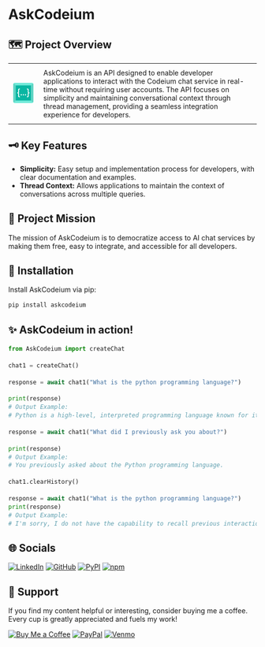 # AskCodeium

## 🗺️ Project Overview

<table>
  <tr>
    <td style="padding: 10px;"><img src="./assets/codeium_logo.png" alt="" /></td>
    <td style="padding: 10px;">AskCodeium is an API designed to enable developer applications to interact with the Codeium chat service in real-time without requiring user accounts. The API focuses on simplicity and maintaining conversational context through thread management, providing a seamless integration experience for developers.</td>
  </tr>
</table>

## 🗝️ Key Features

- **Simplicity:** Easy setup and implementation process for developers, with clear documentation and examples.
- **Thread Context:** Allows applications to maintain the context of conversations across multiple queries.

## 🎯 Project Mission

The mission of AskCodeium is to democratize access to AI chat services by making them free, easy to integrate, and accessible for all developers.

## 💾 Installation

Install AskCodeium via pip:

```bash
pip install askcodeium
```

## ✨ AskCodeium in action!

```py
from AskCodeium import createChat

chat1 = createChat()

response = await chat1("What is the python programming language?")

print(response)
# Output Example:
# Python is a high-level, interpreted programming language known for its simplicity and readability. It supports multiple programming paradigms like procedural, object-oriented, and functional programming.

response = await chat1("What did I previously ask you about?")

print(response)
# Output Example:
# You previously asked about the Python programming language.

chat1.clearHistory()

response = await chat1("What is the python programming language?")
print(response)
# Output Example:
# I'm sorry, I do not have the capability to recall previous interactions. How can I assist you today?
```

## 🌐 Socials

[![LinkedIn](https://img.shields.io/badge/LinkedIn-%230077B5.svg?logo=linkedin&logoColor=white)](https://linkedin.com/in/tzm01)
[![GitHub](https://img.shields.io/badge/GitHub-black?logo=github&logoColor=white)](https://github.com/TheCyberLocal)
[![PyPI](https://img.shields.io/badge/PyPI-3776AB?logo=pypi&logoColor=white)](https://pypi.org/user/TheCyberLocal/)
[![npm](https://img.shields.io/badge/npm-%23FFFFFF.svg?logo=npm&logoColor=D00000)](https://www.npmjs.com/~thecyberlocal)

## 💖 Support

If you find my content helpful or interesting, consider buying me a coffee. Every cup is greatly appreciated and fuels my work!

[![Buy Me a Coffee](https://img.shields.io/badge/-buy_me_a%C2%A0coffee-gray?logo=buy-me-a-coffee)](https://buymeacoffee.com/thecyberlocal)
[![PayPal](https://img.shields.io/badge/PayPal-00457C?logo=paypal&logoColor=white)](https://www.paypal.com/paypalme/TheCyberLocal)
[![Venmo](https://img.shields.io/badge/Venmo-008CFF?logo=venmo&logoColor=white)](https://www.venmo.com/TheCyberLocal)
